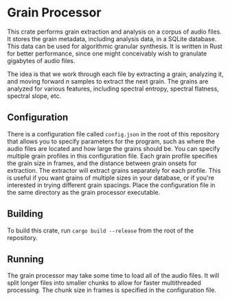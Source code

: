 # Grain Processor
This crate performs grain extraction and analysis on a corpus of audio files. It stores the grain metadata, including analysis data, in a SQLite database. This data can be used for algorithmic granular synthesis. It is written in Rust for better performance, since one might conceivably wish to granulate gigabytes of audio files.

The idea is that we work through each file by extracting a grain, analyzing it, and moving forward *n* samples to extract the next grain. The grains are analyzed for various features, including spectral entropy, spectral flatness, spectral slope, etc.

## Configuration
There is a configuration file called `config.json` in the root of this repository that allows you to specify parameters for the program, such as where the audio files are located and how large the grains should be. You can specify multiple grain profiles in this configuration file. Each grain profile specifies the grain size in frames, and the distance between grain onsets for extraction. The extractor will extract grains separately for each profile. This is useful if you want grains of multiple sizes in your database, or if you're interested in trying different grain spacings. Place the configuration file in the same directory as the grain processor executable.

## Building
To build this crate, run `cargo build --release` from the root of the repository.

## Running
The grain processor may take some time to load all of the audio files. It will split longer files into smaller chunks to allow for faster multithreaded processing. The chunk size in frames is specified in the configuration file.
